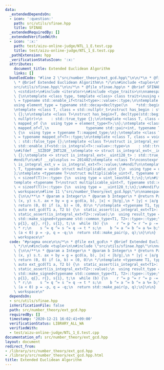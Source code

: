 ```yaml
---
data:
  _extendedDependsOn:
  - icon: ':question:'
    path: src/utils/sfinae.hpp
    title: SFINAE
  _extendedRequiredBy: []
  _extendedVerifiedWith:
  - icon: ':x:'
    path: test/aizu-online-judge/NTL_1_E.test.cpp
    title: test/aizu-online-judge/NTL_1_E.test.cpp
  _pathExtension: hpp
  _verificationStatusIcon: ':x:'
  attributes:
    document_title: Extended Euclidean Algorithm
    links: []
  bundledCode: "#line 2 \"src/number_theory/ext_gcd.hpp\"\n\n/*\n * @file ext_gcd\n\
    \ * @brief Extended Euclidean Algorithm\n */\n\n#include <tuple>\n\n#line 2 \"\
    src/utils/sfinae.hpp\"\n\n/*\n * @file sfinae.hpp\n * @brief SFINAE\n */\n\n#include\
    \ <cstdint>\n#include <iterator>\n#include <type_traits>\n\nnamespace workspace\
    \ {\n\ntemplate <class type, template <class> class trait>\nusing enable_if_trait_type\
    \ = typename std::enable_if<trait<type>::value>::type;\n\ntemplate <class Container>\n\
    using element_type = typename std::decay<decltype(\n    *std::begin(std::declval<Container&>()))>::type;\n\
    \ntemplate <class T, class = std::nullptr_t>\nstruct has_begin : std::false_type\
    \ {};\n\ntemplate <class T>\nstruct has_begin<T, decltype(std::begin(std::declval<T>()),\
    \ nullptr)>\n    : std::true_type {};\n\ntemplate <class T, class = int> struct\
    \ mapped_of {\n  using type = element_type<T>;\n};\ntemplate <class T>\nstruct\
    \ mapped_of<T,\n                 typename std::pair<int, typename T::mapped_type>::first_type>\
    \ {\n  using type = typename T::mapped_type;\n};\ntemplate <class T> using mapped_type\
    \ = typename mapped_of<T>::type;\n\ntemplate <class T, class = void> struct is_integral_ext\
    \ : std::false_type {};\ntemplate <class T>\nstruct is_integral_ext<\n    T, typename\
    \ std::enable_if<std::is_integral<T>::value>::type>\n    : std::true_type {};\n\
    \n#ifdef __SIZEOF_INT128__\ntemplate <> struct is_integral_ext<__int128_t> : std::true_type\
    \ {};\ntemplate <> struct is_integral_ext<__uint128_t> : std::true_type {};\n\
    #endif\n\n#if __cplusplus >= 201402\ntemplate <class T>\nconstexpr static bool\
    \ is_integral_ext_v = is_integral_ext<T>::value;\n#endif\n\ntemplate <typename\
    \ T, typename = void> struct multiplicable_uint {\n  using type = uint_least32_t;\n\
    };\ntemplate <typename T>\nstruct multiplicable_uint<T, typename std::enable_if<(2\
    \ < sizeof(T))>::type> {\n  using type = uint_least64_t;\n};\n\n#ifdef __SIZEOF_INT128__\n\
    template <typename T>\nstruct multiplicable_uint<T, typename std::enable_if<(4\
    \ < sizeof(T))>::type> {\n  using type = __uint128_t;\n};\n#endif\n\n}  // namespace\
    \ workspace\n#line 11 \"src/number_theory/ext_gcd.hpp\"\n\nnamespace workspace\
    \ {\n\n/**\n * @param a Integer\n * @param b Integer\n * @return Pair of integers\
    \ (x, y) s.t. ax + by = g = gcd(a, b), |x| < |b/g|,\n * |y| < |a/g|.\n * @note\
    \ return (0, 0) if (a, b) = (0, 0)\n */\ntemplate <typename T1, typename T2> constexpr\
    \ auto ext_gcd(T1 a, T2 b) {\n  static_assert(is_integral_ext<T1>::value);\n \
    \ static_assert(is_integral_ext<T2>::value);\n  using result_type =\n      typename\
    \ std::make_signed<typename std::common_type<T1, T2>::type>::type;\n  result_type\
    \ p{1}, q{}, r{}, s{1}, t;\n  while (b) {\n    r ^= p ^= r ^= p -= (t = a / b)\
    \ * r;\n    s ^= q ^= s ^= q -= t * s;\n    b ^= a ^= b ^= a %= b;\n  }\n  if\
    \ (a < 0) p = -p, q = -q;\n  return std::make_pair(p, q);\n}\n\n}  // namespace\
    \ workspace\n"
  code: "#pragma once\n\n/*\n * @file ext_gcd\n * @brief Extended Euclidean Algorithm\n\
    \ */\n\n#include <tuple>\n\n#include \"src/utils/sfinae.hpp\"\n\nnamespace workspace\
    \ {\n\n/**\n * @param a Integer\n * @param b Integer\n * @return Pair of integers\
    \ (x, y) s.t. ax + by = g = gcd(a, b), |x| < |b/g|,\n * |y| < |a/g|.\n * @note\
    \ return (0, 0) if (a, b) = (0, 0)\n */\ntemplate <typename T1, typename T2> constexpr\
    \ auto ext_gcd(T1 a, T2 b) {\n  static_assert(is_integral_ext<T1>::value);\n \
    \ static_assert(is_integral_ext<T2>::value);\n  using result_type =\n      typename\
    \ std::make_signed<typename std::common_type<T1, T2>::type>::type;\n  result_type\
    \ p{1}, q{}, r{}, s{1}, t;\n  while (b) {\n    r ^= p ^= r ^= p -= (t = a / b)\
    \ * r;\n    s ^= q ^= s ^= q -= t * s;\n    b ^= a ^= b ^= a %= b;\n  }\n  if\
    \ (a < 0) p = -p, q = -q;\n  return std::make_pair(p, q);\n}\n\n}  // namespace\
    \ workspace\n"
  dependsOn:
  - src/utils/sfinae.hpp
  isVerificationFile: false
  path: src/number_theory/ext_gcd.hpp
  requiredBy: []
  timestamp: '2020-12-21 16:02:41+09:00'
  verificationStatus: LIBRARY_ALL_WA
  verifiedWith:
  - test/aizu-online-judge/NTL_1_E.test.cpp
documentation_of: src/number_theory/ext_gcd.hpp
layout: document
redirect_from:
- /library/src/number_theory/ext_gcd.hpp
- /library/src/number_theory/ext_gcd.hpp.html
title: Extended Euclidean Algorithm
---
```

